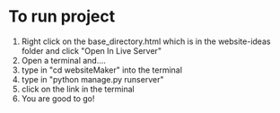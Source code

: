 To run project
=======================
1. Right click on the base_directory.html which is in the website-ideas folder and click "Open In Live Server"
2. Open a terminal and....
3. type in "cd websiteMaker" into the terminal
4. type in "python manage.py runserver"
5. click on the link in the terminal
6. You are good to go!



